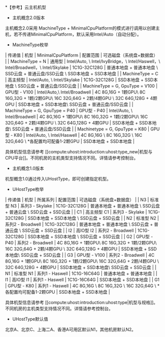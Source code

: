 

*【参考】云主机机型 

* 主机概念2.0版本

主机概念2.0采用 MachineType + MinimalCpuPlatform的模式进行调用以创建主机，若不传递MinimalCpuPlatform，默认采用Intel/Auto（自动分配）。

* MachineType枚举

| 传递值                              | 机型           | MinimalCpuPlatform                                                             | 配置范围                                                                                        | 可选磁盘（系统盘+数据盘）                                           |
| MachineType = N                  | 通用型          | Intel/Auto, \\ Intel/IvyBridge，\\ Intel/Haswell，\\ Intel/Broadwell，\\ Intel/Skylake  | 1C1G-32C128G                                                                                | 普通本地盘 + 普通本地盘 \\ SSD云盘 + 普通云盘/SSD云盘 \\ SSD本地盘 + SSD本地盘  |
| MachineType = C                  | 高主频型         | Intel/Auto, \\ Intel/Skylake                                                         | 1C1G-32C128G                                                                                | SSD本地盘 + SSD本地盘 \\ SSD云盘 + 普通云盘/SSD云盘                   |
| MachineType = G, GpuType = V100  | GPU型 - V100  | Intel/Auto,\\ Intel/Broadwell                                                        | 4C 8G,16G + 1颗GPU\\ 8C 16G,32G + 1颗/2颗GPU\\ 16C 32G,64G + 2颗/4颗GPU \\ 32C 64G,128G + 4颗GPU  | SSD本地盘 + SSD本地盘\\ SSD云盘 + 普通云盘/SSD云盘                    |
| MachineType = G, GpuType = P40   | GPU型 - P40   | Intel/Auto, \\ Intel/Broadwell                                                       | 4C 8G,16G + 1颗GPU\\ 8C 16G,32G + 1颗/2颗GPU\\ 16C 32G,64G + 2颗/4颗GPU \\ 32C 64G,128G + 4颗GPU  | SSD本地盘 + SSD本地盘\\ SSD云盘 + 普通云盘/SSD云盘                    |
| Machinetype = G, GpuType = K80   | GPU型 - K80   | Intel/Auto, \\ Intel/Haswell                                                         | 4C 8G,16G \\ 8C 16G,32G \\ 16C 32G,64G \\  *各配置均可配备1-2颗GPU                                  | SSD本地盘 + SSD本地盘                                         |

具体机型信息请参考 [[compute:uhost:introduction:uhost:type_new|机型与CPU平台]]。不同机房的主机类型支持情况不同。详情请参考控制台。

* 主机概念1.0版本

机型概念1.0通过传入UHostType，即可创建指定机型。

* UHostType枚举 

| 传递值  | 机型          | 所属系列           | 配置范围 | 可选磁盘（系统盘+数据盘）    |
| N3   | 标准型 N3      | 系列3 - Skylake  | 1C1G-32C128G  | 普通本地盘 + 普通本地盘 \\ SSD云盘 + 普通云盘 \\ SSD云盘 + SSD云盘 |
| C1   | 高主频型 C1      | 系列3 - Skylake  | 1C1G-32C128G  | SSD本地盘 + SSD本地盘 \\ SSD云盘 + SSD云盘 |
| N2   | 标准型 N2      | 系列2 - Broadwell  | 1C1G-32C128G  | 普通本地盘 + 普通本地盘 \\ SSD云盘 + 普通云盘 \\ SSD云盘 + SSD云盘 |
| I2   | 高IO型 I2      | 系列2 - Broadwell  | 1C1G-32C128G  | SSD本地盘 + SSD本地盘 \\ SSD云盘 + SSD云盘 |
| G2   | GPU型 - P40  | 系列2 - Broadwell  | 4C 8G,16G + 1颗GPU\\ 8C 16G,32G + 1颗/2颗GPU\\ 16C 32G,64G + 2颗/4颗GPU \\ 32C 64G,128G + 4颗GPU  | SSD本地盘 + SSD本地盘\\ SSD云盘 + SSD云盘 |
| G3   | GPU型 - V100  | 系列2 - Broadwell  | 4C 8G,16G + 1颗GPU\\ 8C 16G,32G + 1颗/2颗GPU\\ 16C 32G,64G + 2颗/4颗GPU \\ 32C 64G,128G + 4颗GPU  | SSD本地盘 + SSD本地盘\\ SSD云盘 + SSD云盘 |
| N1   | 标准型 N1      | 系列1 - Haswell  | 1C1G-16C64G  | 普通本地盘 + 普通本地盘 |
| I1   | 高IO型 I1     | 系列1 - Haswell  | 1C1G-16C64G     | SSD本地盘 + SSD本地盘   |
| G1   | GPU型 - K80  | 系列1 - Haswell  | 4C 8G,16G \\ 8C 16G,32G \\ 16C 32G,64G \\  *各配置均可配备1-2颗GPU  | SSD本地盘 + SSD本地盘 |

具体机型信息请参考 [[compute:uhost:introduction:uhost:type|机型与规格]]。不同机房的主机类型支持情况不同。详情请参考控制台。

* UHostType默认值 

北京A、北京C、上海二A、香港A可用区默认N1，其他机房默认N2。

